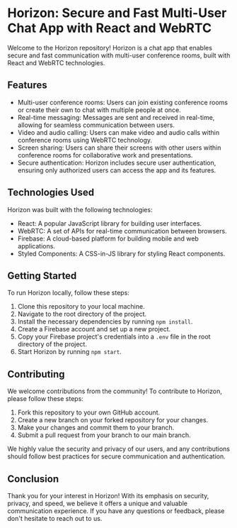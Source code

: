 # Horizon: Secure and Fast Multi-User Chat App with React and WebRTC

Welcome to the Horizon repository! Horizon is a chat app that enables secure and fast communication with multi-user conference rooms, built with React and WebRTC technologies.

## Features

- Multi-user conference rooms: Users can join existing conference rooms or create their own to chat with multiple people at once.
- Real-time messaging: Messages are sent and received in real-time, allowing for seamless communication between users.
- Video and audio calling: Users can make video and audio calls within conference rooms using WebRTC technology.
- Screen sharing: Users can share their screens with other users within conference rooms for collaborative work and presentations.
- Secure authentication: Horizon includes secure user authentication, ensuring only authorized users can access the app and its features.

## Technologies Used

Horizon was built with the following technologies:

- React: A popular JavaScript library for building user interfaces.
- WebRTC: A set of APIs for real-time communication between browsers.
- Firebase: A cloud-based platform for building mobile and web applications.
- Styled Components: A CSS-in-JS library for styling React components.

## Getting Started

To run Horizon locally, follow these steps:

1. Clone this repository to your local machine.
2. Navigate to the root directory of the project.
3. Install the necessary dependencies by running `npm install`.
4. Create a Firebase account and set up a new project.
5. Copy your Firebase project's credentials into a `.env` file in the root directory of the project.
6. Start Horizon by running `npm start`.

## Contributing

We welcome contributions from the community! To contribute to Horizon, please follow these steps:

1. Fork this repository to your own GitHub account.
2. Create a new branch on your forked repository for your changes.
3. Make your changes and commit them to your branch.
4. Submit a pull request from your branch to our main branch.

We highly value the security and privacy of our users, and any contributions should follow best practices for secure communication and authentication.

## Conclusion

Thank you for your interest in Horizon! With its emphasis on security, privacy, and speed, we believe it offers a unique and valuable communication experience. If you have any questions or feedback, please don't hesitate to reach out to us.
